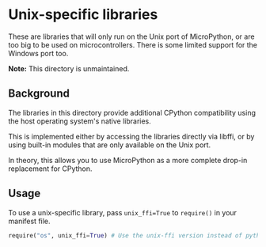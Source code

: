 Unix-specific libraries
=======================

These are libraries that will only run on the Unix port of MicroPython, or are
too big to be used on microcontrollers. There is some limited support for the
Windows port too.

**Note:** This directory is unmaintained.

Background
----------

The libraries in this directory provide additional CPython compatibility using
the host operating system's native libraries.

This is implemented either by accessing the libraries directly via libffi, or
by using built-in modules that are only available on the Unix port.

In theory, this allows you to use MicroPython as a more complete drop-in
replacement for CPython.

Usage
-----

To use a unix-specific library, pass `unix_ffi=True` to `require()` in your
manifest file.

```py
require("os", unix_ffi=True) # Use the unix-ffi version instead of python-stdlib.
```
